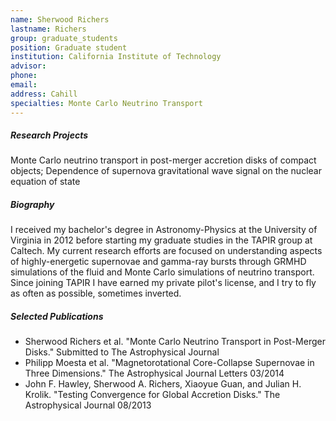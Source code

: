 ```yaml
---
name: Sherwood Richers
lastname: Richers
group: graduate_students
position: Graduate student
institution: California Institute of Technology
advisor:
phone:
email:
address: Cahill
specialties: Monte Carlo Neutrino Transport
---
```


##### Research Projects

Monte Carlo neutrino transport in post-merger accretion disks of compact objects; Dependence of
supernova gravitational wave signal on the nuclear equation of state

##### Biography

I received my bachelor's degree in Astronomy-Physics at the University of Virginia in 2012 before
starting my graduate studies in the TAPIR group at Caltech. My current research efforts are focused
on understanding aspects of highly-energetic supernovae and gamma-ray bursts through GRMHD
simulations of the fluid and Monte Carlo simulations of neutrino transport. Since joining TAPIR I
have earned my private pilot's license, and I try to fly as often as possible, sometimes inverted.

##### Selected Publications

<ul>
<li>Sherwood Richers et al. "Monte Carlo Neutrino Transport in Post-Merger Disks." Submitted to The
Astrophysical Journal</li>
<li>Philipp Moesta et al. "Magnetorotational Core-Collapse Supernovae in Three Dimensions." The
Astrophysical Journal Letters 03/2014</li>
<li>John F. Hawley, Sherwood A. Richers, Xiaoyue Guan, and Julian H. Krolik. "Testing Convergence
for Global Accretion Disks." The Astrophysical Journal 08/2013</li>
</ul>
